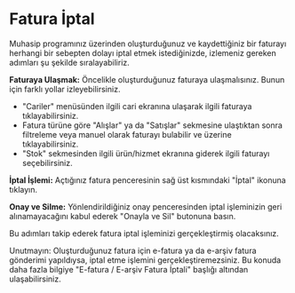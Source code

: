 # Fatura İptal

Muhasip programınız üzerinden oluşturduğunuz ve kaydettiğiniz bir faturayı herhangi bir sebepten dolayı iptal etmek istediğinizde, izlemeniz gereken adımları şu şekilde sıralayabiliriz.

**Faturaya Ulaşmak:** Öncelikle oluşturduğunuz faturaya ulaşmalısınız. Bunun için farklı yollar izleyebilirsiniz.

* "Cariler" menüsünden ilgili cari ekranına ulaşarak ilgili faturaya tıklayabilirsiniz.
* Fatura türüne göre "Alışlar" ya da "Satışlar" sekmesine ulaştıktan sonra filtreleme veya manuel olarak faturayı bulabilir ve üzerine tıklayabilirsiniz.
* "Stok" sekmesinden ilgili ürün/hizmet ekranına giderek ilgili faturayı seçebilirsiniz.

**İptal İşlemi:** Açtığınız fatura penceresinin sağ üst kısmındaki "İptal" ikonuna tıklayın.

**Onay ve Silme:** Yönlendirildiğiniz onay penceresinden iptal işleminizin geri alınamayacağını kabul ederek "Onayla ve Sil" butonuna basın.

Bu adımları takip ederek fatura iptal işleminizi gerçekleştirmiş olacaksınız.



Unutmayın: Oluşturduğunuz fatura için e-fatura ya da e-arşiv fatura gönderimi yapıldıysa, iptal etme işlemini gerçekleştiremezsiniz. Bu konuda daha fazla bilgiye "E-fatura / E-arşiv Fatura İptali" başlığı altından ulaşabilirsiniz.

\
&#x20;
